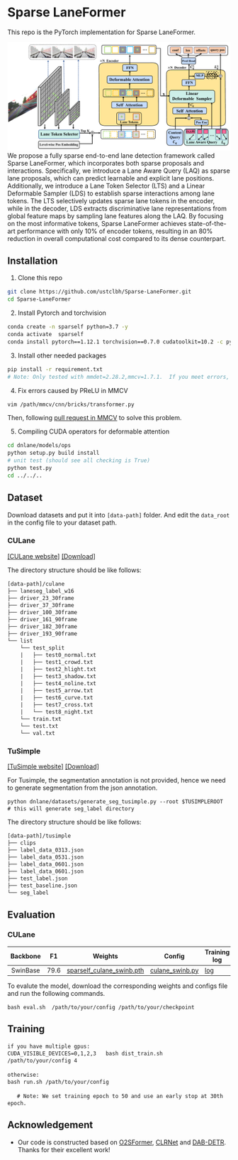 # Sparse LaneFormer
This repo is the PyTorch implementation for Sparse LaneFormer.

![Sparse LaneFormer](SparseLaneFormer.png)
We propose a fully sparse end-to-end lane detection framework called Sparse LaneFormer, which incorporates both sparse proposals and interactions. Specifically, we introduce a Lane Aware Query (LAQ) as sparse lane proposals, which can predict learnable and explicit lane positions. Additionally, we introduce  a Lane Token Selector (LTS) and a Linear Deformable Sampler (LDS) to establish sparse interactions among lane tokens. The LTS selectively updates sparse lane tokens in the encoder, while in the decoder, LDS extracts discriminative lane representations from global feature maps by sampling lane features along the LAQ. By focusing on the most informative tokens, Sparse LaneFormer achieves state-of-the-art performance with only 10\% of encoder tokens, resulting in an 80\% reduction in overall computational cost compared to its dense counterpart. 

## Installation
   1. Clone this repo
   ```sh
   git clone https://github.com/ustclbh/Sparse-LaneFormer.git
   cd Sparse-LaneFormer
   ```

   2. Install Pytorch and torchvision
   ```sh
  conda create -n sparself python=3.7 -y
  conda activate  sparself 
  conda install pytorch==1.12.1 torchvision==0.7.0 cudatoolkit=10.2 -c pytorch -y
   ```

   3. Install other needed packages
   ```sh
   pip install -r requirement.txt
   # Note: Only tested with mmdet=2.28.2,mmcv=1.7.1.  If you meet errors, please refer to mmdetection repo for more details
   ```
   
   4. Fix errors caused by PReLU in MMCV
   ```sh
   vim /path/mmcv/cnn/bricks/transformer.py
   ```
   Then, following [pull request in MMCV](https://github.com/open-mmlab/mmcv/pull/2444/commits/4290c68f653f63e96f022f330ceb71b578ee602d) to solve this problem.

   5. Compiling CUDA operators for deformable attention
   ```sh
   cd dnlane/models/ops
   python setup.py build install
   # unit test (should see all checking is True)
   python test.py
   cd ../../..
   ```
    
## Dataset
Download datasets and put it into `[data-path]` folder. And edit the `data_root` in the config file to your dataset path.

### CULane
[\[CULane website\]](https://xingangpan.github.io/projects/CULane.html)
[\[Download\]](https://drive.google.com/drive/folders/1mSLgwVTiaUMAb4AVOWwlCD5JcWdrwpvu)


The directory structure should be like follows:
```
[data-path]/culane
├── laneseg_label_w16
├── driver_23_30frame
├── driver_37_30frame
├── driver_100_30frame
├── driver_161_90frame
├── driver_182_30frame
├── driver_193_90frame
└── list
    └── test_split
    |   ├── test0_normal.txt
    |   ├── test1_crowd.txt
    |   ├── test2_hlight.txt
    |   ├── test3_shadow.txt
    |   ├── test4_noline.txt
    |   ├── test5_arrow.txt
    |   ├── test6_curve.txt
    |   ├── test7_cross.txt
    |   └── test8_night.txt
    └── train.txt
    └── test.txt
    └── val.txt

```
### TuSimple
[\[TuSimple website\]](https://github.com/TuSimple/tusimple-benchmark/tree/master/doc/lane_detection)
[\[Download\]](https://github.com/TuSimple/tusimple-benchmark/issues/3)

For Tusimple, the segmentation annotation is not provided, hence we need to generate segmentation from the json annotation.
```
python dnlane/datasets/generate_seg_tusimple.py --root $TUSIMPLEROOT
# this will generate seg_label directory
```

The directory structure should be like follows:
```
[data-path]/tusimple
├── clips
├── label_data_0313.json
├── label_data_0531.json
├── label_data_0601.json
├── label_data_0601.json
├── test_label.json
├── test_baseline.json
└── seg_label
```
## Evaluation

### CULane
|   Backbone    |  F1   | Weights                                                                                                          |  Config| Training log|
|:-------------:|:-----:|------------------------------------------------------------------------------------------------------------------|-----|-----|
|   SwinBase  | 79.6 | [sparself_culane_swinb.pth](https://drive.google.com/file/d/1vbA1yH0BhAAvuAxQPxXeZh-OQGdl4mik/view?usp=drive_link)  |[culane_swinb.py](https://drive.google.com/file/d/1AL3tWA0sEGELyO8s5q_cTK08IjE8mvhp/view?usp=drive_link) |  [log](https://drive.google.com/file/d/1pA8LzlyfNo8xWDODuuOxIntBJRqzk8JQ/view?usp=drive_link)|


To evalute the model, download the corresponding weights and configs file  and run the following commands.
```shell
bash eval.sh  /path/to/your/config /path/to/your/checkpoint
```


## Training
```shell
if you have multiple gpus:
CUDA_VISIBLE_DEVICES=0,1,2,3   bash dist_train.sh  /path/to/your/config 4

otherwise:
bash run.sh /path/to/your/config

   # Note: We set training epoch to 50 and use an early stop at 30th epoch.
```

## Acknowledgement
* Our code is constructed based on [O2SFormer](https://github.com/zkyseu/O2SFormer/tree/main), [CLRNet](https://github.com/Turoad/CLRNet) and [DAB-DETR](https://github.com/IDEA-Research/DAB-DETR). Thanks for their excellent work!